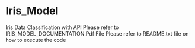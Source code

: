 # Iris_Model
Iris Data Classification with API
Please refer to IRIS_MODEL_DOCUMENTATION.Pdf File
Please refer to README.txt file on how to execute the code
